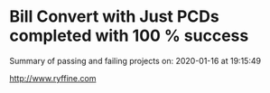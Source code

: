 # Bill Convert with Just PCDs completed with 100 % success

Summary of passing and failing projects on: 2020-01-16 at 19:15:49

http://www.ryffine.com
